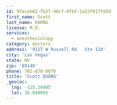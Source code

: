 ```yaml
---
id: 97eceb82-fb27-40cf-8fbf-1a23f017fd3d
first_name: Scott
last_name: DUONG
license: M.D.
services:
  - anesthesiology
category: doctors
address: '9127 W Russell Rd   Ste 110'
city: 'Las Vegas'
state: NV
zip: '89148'
phone: 702-878-0070
title: 'Scott DUONG'
_geoloc:
  lng: -115.28485
  lat: 36.049095
---
```

